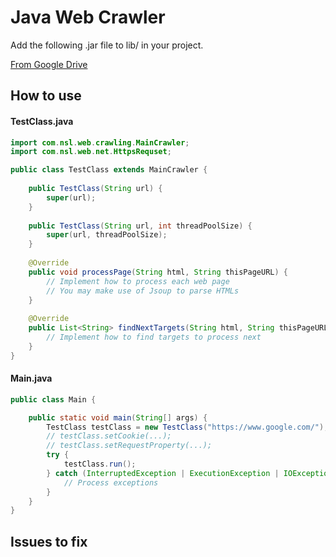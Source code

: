 # Java Web Crawler
Add the following .jar file to lib/ in your project.

[From Google Drive](https://drive.google.com/file/d/1cDdOfBPQ469oOCnwYXveByFSG5TC73lW/view?usp=sharing)


## How to use
#### TestClass.java
```java
import com.nsl.web.crawling.MainCrawler;
import com.nsl.web.net.HttpsRequset;

public class TestClass extends MainCrawler {
    
    public TestClass(String url) {
        super(url);
    }
    
    public TestClass(String url, int threadPoolSize) {
        super(url, threadPoolSize);
    }
    
    @Override
    public void processPage(String html, String thisPageURL) {
        // Implement how to process each web page
        // You may make use of Jsoup to parse HTMLs
    }
    
    @Override
    public List<String> findNextTargets(String html, String thisPageURL) {
        // Implement how to find targets to process next
    }
}
```

#### Main.java
```java
public class Main {

    public static void main(String[] args) {
        TestClass testClass = new TestClass("https://www.google.com/");
        // testClass.setCookie(...);
        // testClass.setRequestProperty(...);
        try {
            testClass.run();
        } catch (InterruptedException | ExecutionException | IOException e) {
            // Process exceptions
        }
    }
}
```

## Issues to fix
